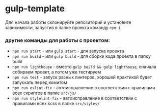 # gulp-template

Для начала работы склонируйте репозиторий и установите зависимости, запустив в папке проекта команду `npm i`

### другие команды для работы с проектом:

- `npm run start` - или `gulp start` - для запуска проекта
- `npm run build` - или `gulp build` - для сборки кода проекта в папку build
- `npm run lighthouse` - вместо `gulp build && gulp lighthouse`, сначала собираем проект, а потом уже тестируем
- `npm run test` - запуск разных линтеров, хорошей практикой будет запускать перед комитом
- `npm run eslint-fix` - автоисправление в соответствии с правилами всех скриптов в папке `src/js/`
- `npm run stylelint-fix` - автоисправление в соответствии с правилами всех scss в папке `src/styles/`